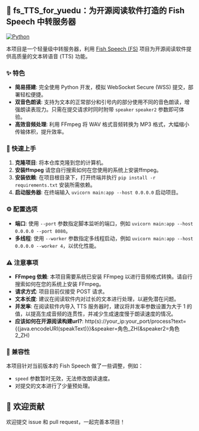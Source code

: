 ##  📖 fs_TTS_for_yuedu：为开源阅读软件打造的 Fish Speech 中转服务器

[![Python](https://img.shields.io/badge/python-3.6+-blue.svg)](https://www.python.org/)

本项目是一个轻量级中转服务器，利用 [Fish Speech (FS)](https://github.com/fishaudio/fish-speech) 项目为开源阅读软件提供高质量的文本转语音 (TTS) 功能。

### ✨ 特色

* **简易搭建**: 完全使用 Python 开发，模拟 WebSocket Secure (WSS) 提交，部署轻松便捷。
* **双音色朗读**: 支持为文本的正常部分和引号内的部分使用不同的音色朗读，增强朗读表现力。只需在提交请求时同时附带 `speaker`  `speaker2` 参数即可体验。
* **高效音频处理**: 利用 FFmpeg 将 WAV 格式音频转换为 MP3 格式，大幅缩小传输体积，提升效率。

### 🚀 快速上手

1. **克隆项目**: 将本仓库克隆到您的计算机。
2. **安装ffmpeg** 请您自行搜索如何在您使用的系统上安装ffmpeg。
3. **安装依赖**: 在项目根目录下，打开终端并执行 `pip install -r requirements.txt` 安装所需依赖。
4. **启动服务器**: 在终端输入 `uvicorn main:app --host 0.0.0.0` 启动项目。

### ⚙️ 配置选项

* **端口**: 使用 `--port` 参数指定脚本监听的端口，例如 `uvicorn main:app --host 0.0.0.0 --port 8080`。
* **多线程**: 使用 `--worker` 参数指定多线程启动，例如 `uvicorn main:app --host 0.0.0.0 --worker 4`，以优化性能。

### ⚠️  注意事项

* **FFmpeg 依赖**: 本项目需要系统已安装 FFmpeg 以进行音频格式转换。请自行搜索如何在您的系统上安装 FFmpeg。
* **请求方式**: 项目目前仅接受 POST 请求。
* **文本长度**:  建议在阅读软件内对过长的文本进行处理，以避免潜在问题。
* **并发率**:  在阅读软件内导入 TTS 服务器时，建议将并发率参数设置为大于 1 的值，以提高生成音频的连贯性，并减少生成速度慢于朗读速度的情况。
* **应该如何在开源阅读构建url?**: http(s)://your_ip:your_port/process?text={{java.encodeURI(speakText)}}&speaker=角色_ZH(&speaker2=角色2_ZH)
### 🤝 兼容性

本项目针对当前版本的 Fish Speech 做了一些调整，例如：

* `speed` 参数暂时无效，无法修改朗读速度。
* 对提交的文本进行了少量预处理。

## 🎉 欢迎贡献

欢迎提交 issue 和 pull request，一起完善本项目！ 
